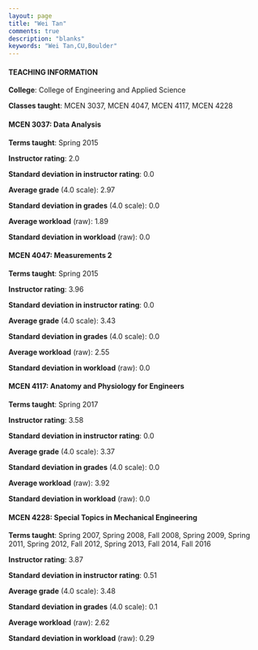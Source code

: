 ```yaml
---
layout: page
title: "Wei Tan" 
comments: true
description: "blanks"
keywords: "Wei Tan,CU,Boulder"
---
```

<head>
<script src="https://ajax.googleapis.com/ajax/libs/jquery/2.1.3/jquery.min.js"></script>
<script src="https://dl.dropboxusercontent.com/s/pc42nxpaw1ea4o9/highcharts.js?dl=0"></script>
<!-- <script src="../assets/js/highcharts.js"></script> -->
<style type="text/css">@font-face {
	font-family: "Bebas Neue";
	src: url(https://www.filehosting.org/file/details/544349/BebasNeue Regular.otf) format("opentype");
	}
	h1.Bebas { 
		font-family: "Bebas Neue", Verdana, Tahoma;
	}
</style>
</head>
	   
#### TEACHING INFORMATION

**College**: College of Engineering and Applied Science

**Classes taught**: MCEN 3037, MCEN 4047, MCEN 4117, MCEN 4228

#### MCEN 3037: Data Analysis

**Terms taught**: Spring 2015

**Instructor rating**: 2.0

**Standard deviation in instructor rating**: 0.0

**Average grade** (4.0 scale): 2.97

**Standard deviation in grades** (4.0 scale): 0.0

**Average workload** (raw): 1.89

**Standard deviation in workload** (raw): 0.0

#### MCEN 4047: Measurements 2

**Terms taught**: Spring 2015

**Instructor rating**: 3.96

**Standard deviation in instructor rating**: 0.0

**Average grade** (4.0 scale): 3.43

**Standard deviation in grades** (4.0 scale): 0.0

**Average workload** (raw): 2.55

**Standard deviation in workload** (raw): 0.0

#### MCEN 4117: Anatomy and Physiology for Engineers

**Terms taught**: Spring 2017

**Instructor rating**: 3.58

**Standard deviation in instructor rating**: 0.0

**Average grade** (4.0 scale): 3.37

**Standard deviation in grades** (4.0 scale): 0.0

**Average workload** (raw): 3.92

**Standard deviation in workload** (raw): 0.0

#### MCEN 4228: Special Topics in Mechanical Engineering

**Terms taught**: Spring 2007, Spring 2008, Fall 2008, Spring 2009, Spring 2011, Spring 2012, Fall 2012, Spring 2013, Fall 2014, Fall 2016

**Instructor rating**: 3.87

**Standard deviation in instructor rating**: 0.51

**Average grade** (4.0 scale): 3.48

**Standard deviation in grades** (4.0 scale): 0.1

**Average workload** (raw): 2.62

**Standard deviation in workload** (raw): 0.29

